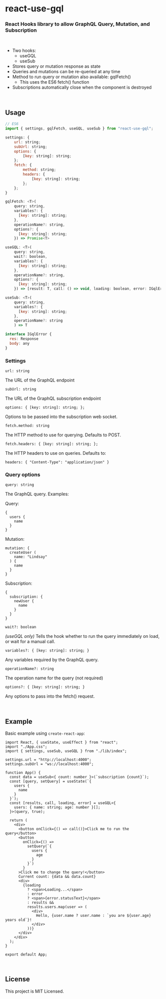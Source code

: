 # react-use-gql

### **React Hooks library to allow GraphQL Query, Mutation, and Subscription**

<a id="/features"></a>&nbsp;

- Two hooks:
  - useGQL
  - useSub
- Stores query or mutation response as state
- Queries and mutations can be re-queried at any time
- Method to run query or mutation also available: gqlFetch()
  - This uses the ES6 fetch() function
- Subscriptions automatically close when the component is destroyed

<a id="/usage"></a>&nbsp;

## Usage

```javascript
// ES6
import { settings, gqlFetch, useGQL, useSub } from "react-use-gql";

settings: {
    url: string;
    subUrl: string;
    options: {
        [key: string]: string;
    };
    fetch: {
        method: string;
        headers: {
            [key: string]: string;
        };
    };
}

gqlFetch: <T>(
    query: string,
    variables?: {
      [key: string]: string;
    },
    operationName?: string,
    options?: {
      [key: string]: string;
    }) => Promise<T>

useGQL: <T>(
    query: string,
    wait?: boolean,
    variables?: {
      [key: string]: string;
    },
    operationName?: string,
    options?: {
      [key: string]: string;
    }) => [result: T, call: () => void, loading: boolean, error: IGqlError]

useSub: <T>(
    query: string,
    variables?: {
      [key: string]: string;
    },
    operationName?: string
    ) => T

interface IGqlError {
  res: Response
  body: any
}

```

### Settings

`url: string`

The URL of the GraphQL endpoint

`subUrl: string`

The URL of the GraphQL subscription endpoint

`options: { [key: string]: string; };`

Options to be passed into the subscription web socket.

`fetch.method: string`

The HTTP method to use for querying. Defaults to POST.

`fetch.headers: { [key: string]: string; };`

The HTTP headers to use on queries. Defaults to:

```
headers: { "Content-Type": "application/json" }
```

### Query options

`query: string`

The GraphQL query. Examples:

Query:

```
{
  users {
    name
  }
}
```

Mutation:

```
mutation: {
  createUser (
    name: "Lindsay"
  ) {
    name
  }
}
```

Subscription:

```
{
  subscription: {
    newUser {
      name
    }
  }
}
```

`wait?: boolean`

_(useGQL only)_ Tells the hook whether to run the query immediately on load, or wait for a manual call.

`variables?: { [key: string]: string; }`

Any variables required by the GraphQL query.

`operationName?: string`

The operation name for the query (not required)

`options?: { [key: string]: string; }`

Any options to pass into the fetch() request.

<a id="/example"></a>&nbsp;

## Example

Basic example using `create-react-app`:

```
import React, { useState, useEffect } from "react";
import "./App.css";
import { settings, useSub, useGQL } from "./lib/index";

settings.url = "http://localhost:4000";
settings.subUrl = "ws://localhost:4000";

function App() {
  const data = useSub<{ count: number }>(`subscription {count}`);
  const [query, setQuery] = useState(`{
    users {
      name
    }
  }`);
  const [results, call, loading, error] = useGQL<{
    users: { name: string; age: number }[];
  }>(query, true);

  return (
    <div>
      <button onClick={() => call()}>Click me to run the query</button>
      <button
        onClick={() =>
          setQuery(`{
            users {
              age
            }
          }`)
        }
      >Click me to change the query!</button>
      Current count: {data && data.count}
      <div>
        {loading 
          ? <span>Loading...</span> 
          : error 
          ? <span>{error.statusText}</span> 
          : results &&
          results.users.map(user => (
            <div>
              Hello, {user.name ? user.name : `you are ${user.age} years old`}!
            </div>
          ))}
      </div>
    </div>
  );
}

export default App;
```

<a id="/license"></a>&nbsp;

## License

This project is MIT Licensed.
